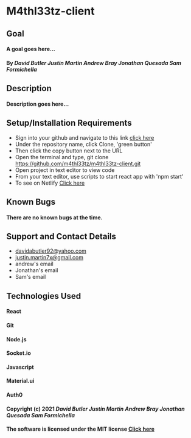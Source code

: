 # M4thl33tz-client

## Goal

#### A goal goes here...

#### By _**David Butler**_ _**Justin Martin**_ _**Andrew Bray**_ _**Jonathan Quesada**_ _**Sam Formichella**_

## Description

#### Description goes here...

## Setup/Installation Requirements

- Sign into your github and navigate to this link [click here](https://github.com/m4thl33tz/m4thl33tz-client.git)
- Under the repository name, click Clone, 'green button'
- Then click the copy button next to the URL
- Open the terminal and type, git clone https://github.com/m4thl33tz/m4thl33tz-client.git
- Open project in text editor to view code
- From your text editor, use scripts to start react app with 'npm start'
- To see on Netlify [Click here]()

## Known Bugs

#### There are no known bugs at the time.

## Support and Contact Details

- davidabutler92@yahoo.com
- justin.martin7x@gmail.com
- andrew's email
- Jonathan's email
- Sam's email

## Technologies Used

#### React

#### Git

#### Node.js

#### Socket.io

#### Javascript

#### Material.ui

#### Auth0

#### Copyright (c) 2021 _**David Butler**_ _**Justin Martin**_ _**Andrew Bray**_ _**Jonathan Quesada**_ _**Sam Formichella**_

#### The software is licensed under the MIT license [Click here](LICENSE.md)
